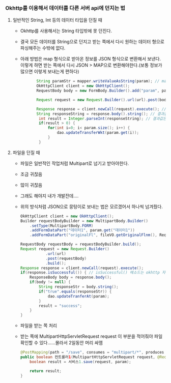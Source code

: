 ### Okhttp를 이용해서 데이터를 다른 서버 api에 던지는 법

1. 일반적인 String, Int 등의 데이터 타입을 던질 때

   - Okhttp를 사용해서는 String 타입밖에 못 던진다.

   - 결국 모든 데이터를 String으로 던지고 받는 쪽에서 다시 원하는 데이터 형으로 파싱해주는 수밖에 없다.

   - 아래 방법은 map 형식으로 받아온 정보를 JSON 형식으로 변환해서 보낸다. 이렇게 하면 받는 쪽에서 다시 JSON > MAP으로 변환해야한다.(보통 정보가 많으면 이렇게 보내는게 편하다)

     ```java
     		String paramStr = mapper.writeValueAsString(param); // map으로 받아온 데이터를 json형식의 string으로 변환
     		OkHttpClient client = new OkHttpClient();
     		RequestBody body = new FormBody.Builder().add("param", paramStr).build(); // json형식으로 변환한 데이터들을 body에 실어준다.
     
     		Request request = new Request.Builder().url(url).post(body).build(); // body에 실어준 데이터들을 post형으로 빌드
     
     		Response response = client.newCall(request).execute(); // 저 짝에 데이터 던지기
     		String responseString = response.body().string(); // 결과값을 받는다. 
             int result = Integer.parseInt(responseString); // 결과값은 데이터를 받은 api의 컨트롤러에서 반환해주는 정보를 가지고 온다. 여기서 result는 아마 데이터를 받은 api에서 update처리 또는 insert 처리된 갯수를 반환하기하는 듯
             if(result > 0) {
                 for(int i=0; i< param.size(); i++) {
                     dao.updateTransferWkt(param.get(i));
                 }
             }
     ```

2. 파일을 던질 때

   - 파일은 일반적인 작업처럼 Multipart로 넘기고 받아야한다. 

   - 조금 귀찮음

   - 많이 귀찮음

   - 그래도 해야지 내가 개발잔데....

   - 위의 방식처럼 JSON으로 뭉텅이로 보내는 법은 모르겠어서 하나씩 넘겨줬다. 

     ```java
     OkHttpClient client = new OkHttpClient();
     Builder requestBodyBuilder = new MultipartBody.Builder()
         .setType(MultipartBody.FORM)
         .addFormDataPart("데이터1", param.get("데이터1"))
         .addFormDataPart("originalFl", fileVO.getOriginalFlnm(), RequestBody.create(MultipartBody.FORM, originFile)); //
     
     RequestBody requestBody = requestBodyBuilder.build();
     Request request = new Request.Builder()
                .url(url)
                .post(requestBody)
                .build();
     Response response = client.newCall(request).execute();
     if(response.isSuccessful()) { // isSuccessful() 메소드는 okhttp 자체 기능. 정보를 보내는데 성공했는지 아닌지를 알려주는 듯하다. 
         ResponseBody body = response.body();
         if(body != null) {
             String responseStr = body.string();
             if("true".equals(responseStr)) {
                 dao.updateTranferAt(param);
             }
             result = "success";
         }
     }
     ```

     

   - 파일을 받는 쪽 처리

   - 받는 쪽에 MultipartHttpServletRequest request 이 부분을 적어줘야 파일 확인할 수 있다......몰라서 2일동안 머리 싸맴

     ```java
     @PostMapping(path = "/save", consumes = "multipart/*", produces = "application/json;charset=utf-8")
     public boolean 컨트롤러1(MultipartHttpServletRequest request, @RequestParam Map<String, Object> param) {
         boolean result = 서비스1.save(request, param);
     
         return result;
     }
     ```

     

     

